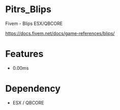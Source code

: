 # Pitrs_Blips
Fivem - Blips ESX/QBCORE

https://docs.fivem.net/docs/game-references/blips/
 
# Features
- 0.00ms

# Dependency
- ESX / QBCORE


